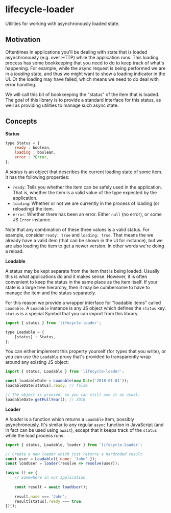 
# lifecycle-loader

Utilities for working with asynchronously loaded state.


## Motivation

Oftentimes in applications you'll be dealing with state that is loaded asynchronously (e.g. over HTTP) while the application runs. This loading process has some bookkeeping that you need to do to keep track of what's happening. For example, while the async request is being performed we are in a *loading* state, and thus we might want to show a loading indicator in the UI. Or the loading may have failed, which means we need to do deal with error handling.

We will call this bit of bookkeeping the "status" of the item that is loaded. The goal of this library is to provide a standard interface for this status, as well as providing utilities to manage such async state.


## Concepts

**Status**

```js
type Status = {
    ready : boolean,
    loading : boolean,
    error : ?Error,
};
```

A *status* is an object that describes the current loading state of some item. It has the following properties:

* `ready`: Tells you whether the item can be safely used in the application. That is, whether the item is a valid value of the type expected by the application.
* `loading`: Whether or not we are currently in the process of loading (or reloading) the item.
* `error`: Whether there has been an error. Either `null` (no error), or some JS `Error` instance.

Note that any combination of these three values is a valid status. For example, consider `ready: true` and `loading: true`. That means the we already have a valid item (that can be shown in the UI for instance), but we are also loading the item to get a newer version. In other words we're doing a reload.


**Loadable**

A status may be kept separate from the item that is being loaded. Usually this is what applications do and it makes sense. However, it is often convenient to keep the status in the same place as the item itself. If your state is a large tree hierarchy, then it may be cumbersome to have to manage the item and the status separately.

For this reason we provide a wrapper interface for "loadable items" called `Loadable`. A `Loadable` instance is any JS object which defines the `status` key. `status` is a special Symbol that you can import from this library.

```js
import { status } from 'lifecycle-loader';

type Loadable = {
    [status] : Status,
};
```

You can either implement this property yourself (for types that you write), or you can use the `Loadable` proxy that's provided to transparently wrap around any existing JS object:


```js
import { status, Loadable } from 'lifecycle-loader';

const loadableDate = Loadable(new Date('2018-01-01'));
loadableDate[status].ready; // false

// The object is proxied, so you can still use it as usual:
loadableDate.getFullYear(); // 2018
```


**Loader**

A *loader* is a function which returns a `Loadable` item, possibly asynchronously. It's similar to any regular `async` function in JavaScript (and in fact can be used using `await`), except that it keeps track of the `status` while the load process runs.

```js
import { status, Loadable, loader } from 'lifecycle-loader';

// Create a new loader which just returns a hardcoded result
const user = Loadable({ name: 'John' });
const loadUser = loader(resolve => resolve(user));

(async () => {
    // Somewhere in our application
    
    const result = await loadUser();
    
    result.name === 'John';
    result[status].ready === true;
})();
```
